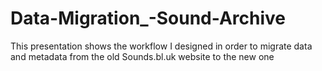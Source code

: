 # Data-Migration_-Sound-Archive
This presentation shows the workflow I designed in order to migrate data and metadata from the old Sounds.bl.uk website to the new one
